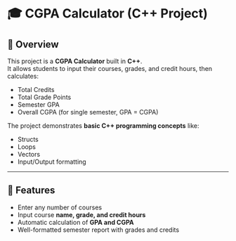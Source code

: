 # 🎓 CGPA Calculator (C++ Project)

## 📌 Overview
This project is a **CGPA Calculator** built in **C++**.  
It allows students to input their courses, grades, and credit hours, then calculates:

- Total Credits  
- Total Grade Points  
- Semester GPA  
- Overall CGPA (for single semester, GPA = CGPA)  

The project demonstrates **basic C++ programming concepts** like:
- Structs
- Loops
- Vectors
- Input/Output formatting

---

## 🚀 Features
- Enter any number of courses  
- Input course **name, grade, and credit hours**  
- Automatic calculation of **GPA and CGPA**  
- Well-formatted semester report with grades and credits  

